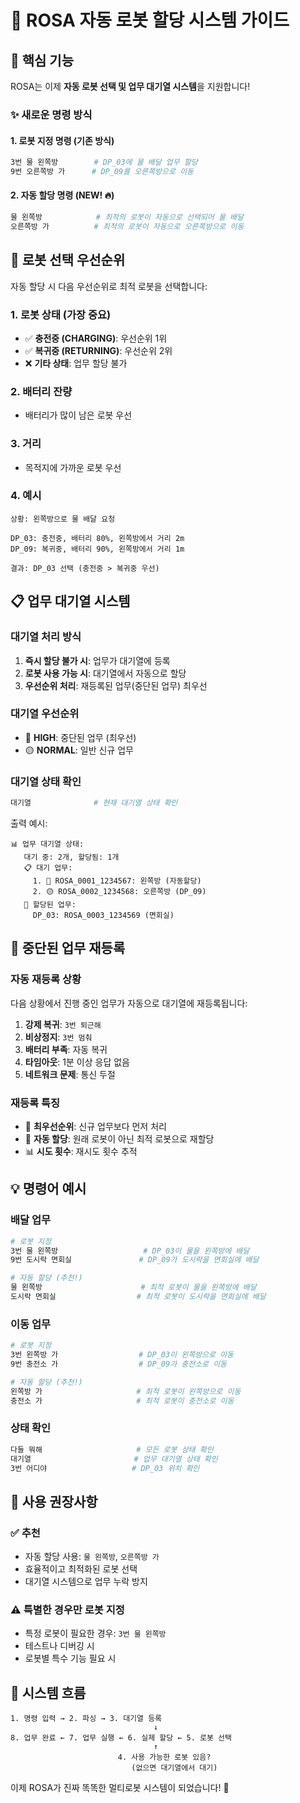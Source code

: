 # 🤖 ROSA 자동 로봇 할당 시스템 가이드

## 🎯 핵심 기능

ROSA는 이제 **자동 로봇 선택 및 업무 대기열 시스템**을 지원합니다!

### ✨ 새로운 명령 방식

#### 1. **로봇 지정 명령** (기존 방식)
```bash
3번 물 왼쪽방        # DP_03에 물 배달 업무 할당
9번 오른쪽방 가      # DP_09를 오른쪽방으로 이동
```

#### 2. **자동 할당 명령** (NEW! 🔥)
```bash
물 왼쪽방            # 최적의 로봇이 자동으로 선택되어 물 배달
오른쪽방 가          # 최적의 로봇이 자동으로 오른쪽방으로 이동
```

## 🧠 로봇 선택 우선순위

자동 할당 시 다음 우선순위로 최적 로봇을 선택합니다:

### 1. **로봇 상태** (가장 중요)
- ✅ **충전중 (CHARGING)**: 우선순위 1위
- ✅ **복귀중 (RETURNING)**: 우선순위 2위
- ❌ **기타 상태**: 업무 할당 불가

### 2. **배터리 잔량**
- 배터리가 많이 남은 로봇 우선

### 3. **거리**
- 목적지에 가까운 로봇 우선

### 4. **예시**
```
상황: 왼쪽방으로 물 배달 요청

DP_03: 충전중, 배터리 80%, 왼쪽방에서 거리 2m
DP_09: 복귀중, 배터리 90%, 왼쪽방에서 거리 1m

결과: DP_03 선택 (충전중 > 복귀중 우선)
```

## 📋 업무 대기열 시스템

### **대기열 처리 방식**
1. **즉시 할당 불가 시**: 업무가 대기열에 등록
2. **로봇 사용 가능 시**: 대기열에서 자동으로 할당
3. **우선순위 처리**: 재등록된 업무(중단된 업무) 최우선

### **대기열 우선순위**
- 🔴 **HIGH**: 중단된 업무 (최우선)
- 🟡 **NORMAL**: 일반 신규 업무

### **대기열 상태 확인**
```bash
대기열              # 현재 대기열 상태 확인
```

출력 예시:
```
📊 업무 대기열 상태:
   대기 중: 2개, 할당됨: 1개
   📋 대기 업무:
     1. 🔴 ROSA_0001_1234567: 왼쪽방 (자동할당)
     2. 🟡 ROSA_0002_1234568: 오른쪽방 (DP_09)
   🤖 할당된 업무:
     DP_03: ROSA_0003_1234569 (면회실)
```

## 🔄 중단된 업무 재등록

### **자동 재등록 상황**
다음 상황에서 진행 중인 업무가 자동으로 대기열에 재등록됩니다:

1. **강제 복귀**: `3번 퇴근해`
2. **비상정지**: `3번 멈춰`  
3. **배터리 부족**: 자동 복귀
4. **타임아웃**: 1분 이상 응답 없음
5. **네트워크 문제**: 통신 두절

### **재등록 특징**
- 🔴 **최우선순위**: 신규 업무보다 먼저 처리
- 🤖 **자동 할당**: 원래 로봇이 아닌 최적 로봇으로 재할당
- 📊 **시도 횟수**: 재시도 횟수 추적

## 💡 명령어 예시

### **배달 업무**
```bash
# 로봇 지정
3번 물 왼쪽방                   # DP_03이 물을 왼쪽방에 배달
9번 도시락 면회실               # DP_09가 도시락을 면회실에 배달

# 자동 할당 (추천!)
물 왼쪽방                      # 최적 로봇이 물을 왼쪽방에 배달  
도시락 면회실                  # 최적 로봇이 도시락을 면회실에 배달
```

### **이동 업무**
```bash
# 로봇 지정
3번 왼쪽방 가                  # DP_03이 왼쪽방으로 이동
9번 충전소 가                  # DP_09가 충전소로 이동

# 자동 할당 (추천!)
왼쪽방 가                     # 최적 로봇이 왼쪽방으로 이동
충전소 가                     # 최적 로봇이 충전소로 이동
```

### **상태 확인**
```bash
다들 뭐해                     # 모든 로봇 상태 확인
대기열                       # 업무 대기열 상태 확인
3번 어디야                   # DP_03 위치 확인
```

## 🎯 사용 권장사항

### ✅ **추천**
- 자동 할당 사용: `물 왼쪽방`, `오른쪽방 가`
- 효율적이고 최적화된 로봇 선택
- 대기열 시스템으로 업무 누락 방지

### ⚠️ **특별한 경우만 로봇 지정**
- 특정 로봇이 필요한 경우: `3번 물 왼쪽방`
- 테스트나 디버깅 시
- 로봇별 특수 기능 필요 시

## 🔧 시스템 흐름

```
1. 명령 입력 → 2. 파싱 → 3. 대기열 등록
                                ↓
8. 업무 완료 ← 7. 업무 실행 ← 6. 실제 할당 ← 5. 로봇 선택
                                ↑
                        4. 사용 가능한 로봇 있음?
                           (없으면 대기열에서 대기)
```

이제 ROSA가 진짜 똑똑한 멀티로봇 시스템이 되었습니다! 🎉